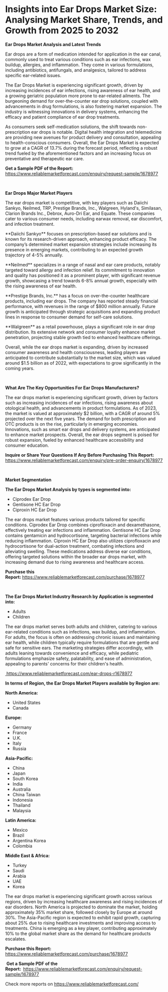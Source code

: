 <p><h1>Insights into Ear Drops Market Size: Analysing Market Share, Trends, and Growth from 2025 to 2032</h1></p><p><strong>Ear Drops Market Analysis and Latest Trends</strong></p>
<p><p>Ear drops are a form of medication intended for application in the ear canal, commonly used to treat various conditions such as ear infections, wax buildup, allergies, and inflammation. They come in various formulations, including antibiotics, antifungals, and analgesics, tailored to address specific ear-related issues.</p><p>The Ear Drops Market is experiencing significant growth, driven by increasing incidences of ear infections, rising awareness of ear health, and a growing geriatric population more prone to ear-related ailments. The burgeoning demand for over-the-counter ear drop solutions, coupled with advancements in drug formulations, is also fostering market expansion. The industry is witnessing innovations in delivery systems, enhancing the efficacy and patient compliance of ear drop treatments.</p><p>As consumers seek self-medication solutions, the shift towards non-prescription ear drops is notable. Digital health integration and telemedicine are providing new avenues for product delivery and consultation, appealing to health-conscious consumers. Overall, the Ear Drops Market is expected to grow at a CAGR of 13.7% during the forecast period, reflecting a robust trend fueled by the aforementioned factors and an increasing focus on preventative and therapeutic ear care.</p></p>
<p><strong>Get a Sample PDF of the Report:&nbsp;</strong> <a href="https://www.reliablemarketforecast.com/enquiry/request-sample/1678977?utm_campaign=3097&utm_medium=2&utm_source=Github&utm_content=ia&utm_term=24032025&utm_id=ear-drops">https://www.reliablemarketforecast.com/enquiry/request-sample/1678977</a></p>
<p>&nbsp;</p>
<p><strong>Ear Drops Major Market Players</strong></p>
<p><p>The ear drops market is competitive, with key players such as Daiichi Sankyo, Neilmed, TRP, Prestige Brands, Inc., Walgreen, Hyland's, Similasan, Clarion Brands Inc., Debrox, Auro-Dri Ear, and Equate. These companies cater to various consumer needs, including earwax removal, ear discomfort, and infection treatment.</p><p>**Daiichi Sankyo** focuses on prescription-based ear solutions and is known for its research-driven approach, enhancing product efficacy. The company’s determined market expansion strategies include increasing its presence in emerging markets, contributing to an expected growth trajectory of 4-5% annually. </p><p>**Neilmed** specializes in a range of nasal and ear care products, notably targeted toward allergy and infection relief. Its commitment to innovation and quality has positioned it as a prominent player, with significant revenue growth, showcasing a trend towards 6-8% annual growth, especially with the rising awareness of ear health.</p><p>**Prestige Brands, Inc.** has a focus on over-the-counter healthcare products, including ear drops. The company has reported steady financial performance, with revenues in the range of $800 million annually. Future growth is anticipated through strategic acquisitions and expanding product lines in response to consumer demand for self-care solutions.</p><p>**Walgreen** as a retail powerhouse, plays a significant role in ear drop distribution. Its extensive network and consumer loyalty enhance market penetration, projecting stable growth tied to enhanced healthcare offerings.</p><p>Overall, while the ear drops market is expanding, driven by increased consumer awareness and health consciousness, leading players are anticipated to contribute substantially to the market size, which was valued around $1.5 billion as of 2022, with expectations to grow significantly in the coming years.</p></p>
<p>&nbsp;</p>
<p><strong>What Are The Key Opportunities For Ear Drops Manufacturers?</strong></p>
<p><p>The ear drops market is experiencing significant growth, driven by factors such as increasing incidences of ear infections, rising awareness about otological health, and advancements in product formulations. As of 2023, the market is valued at approximately $2 billion, with a CAGR of around 5% projected over the next five years. The demand for both prescription and OTC products is on the rise, particularly in emerging economies. Innovations, such as smart ear drops and delivery systems, are anticipated to enhance market prospects. Overall, the ear drops segment is poised for robust expansion, fueled by enhanced healthcare accessibility and consumer education.</p></p>
<p><strong>Inquire or Share Your Questions If Any Before Purchasing This Report:</strong> <a href="https://www.reliablemarketforecast.com/enquiry/pre-order-enquiry/1678977?utm_campaign=3097&utm_medium=2&utm_source=Github&utm_content=ia&utm_term=24032025&utm_id=ear-drops">https://www.reliablemarketforecast.com/enquiry/pre-order-enquiry/1678977</a></p>
<p>&nbsp;</p>
<p><strong>Market Segmentation</strong></p>
<p><strong>The Ear Drops Market Analysis by types is segmented into:</strong></p>
<p><ul><li>Ciprodex Ear Drop</li><li>Gentisone HC Ear Drop</li><li>Ciproxin HC Ear Drop</li></ul></p>
<p><p>The ear drops market features various products tailored for specific conditions. Ciprodex Ear Drop combines ciprofloxacin and dexamethasone, effectively treating ear infections and inflammation. Gentisone HC Ear Drop contains gentamicin and hydrocortisone, targeting bacterial infections while reducing inflammation. Ciproxin HC Ear Drop also utilizes ciprofloxacin and hydrocortisone for dual-action treatment, combating infections and alleviating swelling. These medications address diverse ear conditions, offering targeted solutions within the broader ear drops market, with increasing demand due to rising awareness and healthcare access.</p></p>
<p><strong>Purchase this Report:&nbsp;</strong><a href="https://www.reliablemarketforecast.com/purchase/1678977?utm_campaign=3097&utm_medium=2&utm_source=Github&utm_content=ia&utm_term=24032025&utm_id=ear-drops">https://www.reliablemarketforecast.com/purchase/1678977</a></p>
<p>&nbsp;</p>
<p><strong>The Ear Drops Market Industry Research by Application is segmented into:</strong></p>
<p><ul><li>Adults</li><li>Children</li></ul></p>
<p><p>The ear drops market serves both adults and children, catering to various ear-related conditions such as infections, wax buildup, and inflammation. For adults, the focus is often on addressing chronic issues and maintaining ear health, while children typically require formulations that are gentle and safe for sensitive ears. The marketing strategies differ accordingly, with adults leaning towards convenience and efficacy, while pediatric formulations emphasize safety, palatability, and ease of administration, appealing to parents' concerns for their children's health.</p></p>
<p><a href="https://www.reliablemarketforecast.com/ear-drops-r1678977?utm_campaign=3097&utm_medium=2&utm_source=Github&utm_content=ia&utm_term=24032025&utm_id=ear-drops">&nbsp;https://www.reliablemarketforecast.com/ear-drops-r1678977</a></p>
<p><strong>In terms of Region, the Ear Drops Market Players available by Region are:</strong></p>
<p>
    <p> <strong> North America: </strong>
        <ul>
            <li>United States</li>
            <li>Canada</li>
        </ul>
        </p> 
    <p> <strong> Europe: </strong>
        <ul>
            <li>Germany</li>
            <li>France</li>
            <li>U.K.</li>
            <li>Italy</li>
            <li>Russia</li>
        </ul>
        </p> 
    <p> <strong> Asia-Pacific: </strong>
        <ul>
            <li>China</li>
            <li>Japan</li>
            <li>South Korea</li>
            <li>India</li>
            <li>Australia</li>
            <li>China Taiwan</li>
            <li>Indonesia</li>
            <li>Thailand</li>
            <li>Malaysia</li>
        </ul>
        </p> 
    <p> <strong> Latin America: </strong>
        <ul>
            <li>Mexico</li>
            <li>Brazil</li>
            <li>Argentina Korea</li>
            <li>Colombia</li>
        </ul>
        </p> 
    <p> <strong> Middle East & Africa: </strong>
        <ul>
            <li>Turkey</li>
            <li>Saudi</li>
            <li>Arabia</li>
            <li>UAE</li>
            <li>Korea</li>
        </ul>
    </p>
    </p>
<p><p>The ear drops market is experiencing significant growth across various regions, driven by increasing healthcare awareness and rising incidences of ear disorders. North America is projected to dominate the market, holding approximately 35% market share, followed closely by Europe at around 30%. The Asia-Pacific region is expected to exhibit rapid growth, capturing about 25% due to rising healthcare investments and improving access to treatments. China is emerging as a key player, contributing approximately 10% to the global market share as the demand for healthcare products escalates.</p></p>
<p><strong>Purchase this Report: </strong><a href="https://www.reliablemarketforecast.com/purchase/1678977?utm_campaign=3097&utm_medium=2&utm_source=Github&utm_content=ia&utm_term=24032025&utm_id=ear-drops">https://www.reliablemarketforecast.com/purchase/1678977</a></p>
<p>&nbsp;<strong>Get a Sample PDF of the Report:&nbsp;&nbsp;</strong><a href="https://www.reliablemarketforecast.com/enquiry/request-sample/1678977?utm_campaign=3097&utm_medium=2&utm_source=Github&utm_content=ia&utm_term=24032025&utm_id=ear-drops">https://www.reliablemarketforecast.com/enquiry/request-sample/1678977</a></p>
<p><strong></strong></p>
<p>Check more reports on <a href="https://www.reliablemarketforecast.com/?utm_campaign=3097&utm_medium=2&utm_source=Github&utm_content=ia&utm_term=24032025&utm_id=ear-drops">https://www.reliablemarketforecast.com/</a></p>